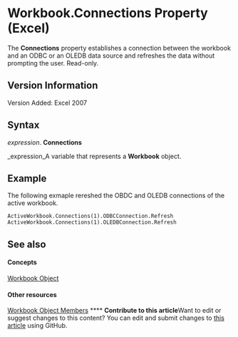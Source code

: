 
# Workbook.Connections Property (Excel)

The  **Connections** property establishes a connection between the workbook and an ODBC or an OLEDB data source and refreshes the data without prompting the user. Read-only.


## Version Information

Version Added: Excel 2007 


## Syntax

 _expression_. **Connections**

 _expression_A variable that represents a  **Workbook** object.


## Example

The following exmaple rereshed the OBDC and OLEDB connections of the active workbook.


```
ActiveWorkbook.Connections(1).ODBCConnection.Refresh 
ActiveWorkbook.Connections(1).OLEDBConnection.Refresh 

```


## See also


#### Concepts


 [Workbook Object](8c00aa60-c974-eed3-0812-3c9625eb0d4c.md)
#### Other resources


 [Workbook Object Members](dce102a3-25de-3ff4-2ce5-bc56e08baca7.md)
****   **Contribute to this article**Want to edit or suggest changes to this content? You can edit and submit changes to  [this article](https://github.com/jhershey00/VBA_Excel_Test/OpenXMLCon/articles/9c4f4ba7-dd4b-0bc2-65b7-16455014097f.md) using GitHub.

